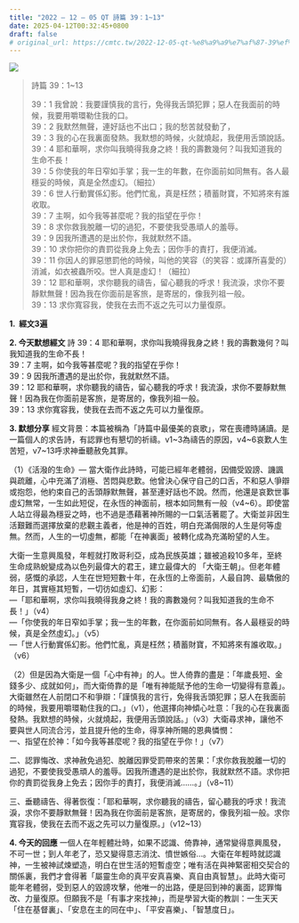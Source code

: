 ```yaml
---
title: "2022 – 12 – 05 QT 詩篇 39：1~13"
date: 2025-04-12T00:32:45+0800
draft: false
# original_url: https://cmtc.tw/2022-12-05-qt-%e8%a9%a9%e7%af%87-39%ef%bc%9a113
---
```


![](/images/qt.jpg)
> 詩篇 39：1\~13
>
> 39：1 我曾說：我要謹慎我的言行，免得我舌頭犯罪；惡人在我面前的時候，我要用嚼環勒住我的口。  
> 39：2 我默然無聲，連好話也不出口；我的愁苦就發動了，  
> 39：3 我的心在我裏面發熱。我默想的時候，火就燒起，我便用舌頭說話。  
> 39：4 耶和華啊，求你叫我曉得我身之終！我的壽數幾何？叫我知道我的生命不長！  
> 39：5 你使我的年日窄如手掌；我一生的年數，在你面前如同無有。各人最穩妥的時候，真是全然虛幻。（細拉）  
> 39：6 世人行動實係幻影。他們忙亂，真是枉然；積蓄財寶，不知將來有誰收取。  
> 39：7 主啊，如今我等甚麼呢？我的指望在乎你！  
> 39：8 求你救我脫離一切的過犯，不要使我受愚頑人的羞辱。  
> 39：9 因我所遭遇的是出於你，我就默然不語。  
> 39：10 求你把你的責罰從我身上免去；因你手的責打，我便消滅。  
> 39：11 你因人的罪惡懲罰他的時候，叫他的笑容（的笑容：或譯所喜愛的）消滅，如衣被蟲所咬。世人真是虛幻！（細拉）  
> 39：12 耶和華啊，求你聽我的禱告，留心聽我的呼求！我流淚，求你不要靜默無聲！因為我在你面前是客旅，是寄居的，像我列祖一般。  
> 39：13 求你寬容我，使我在去而不返之先可以力量復原。

**1.  經文3遍**

**2. 今天默想經文**
詩 39：4 耶和華啊，求你叫我曉得我身之終！我的壽數幾何？叫我知道我的生命不長！  
39：7 主啊，如今我等甚麼呢？我的指望在乎你！  
39：9 因我所遭遇的是出於你，我就默然不語。  
39：12 耶和華啊，求你聽我的禱告，留心聽我的呼求！我流淚，求你不要靜默無聲！因為我在你面前是客旅，是寄居的，像我列祖一般。  
39：13 求你寬容我，使我在去而不返之先可以力量復原。

**3. 默想分享**
經文背景：本篇被稱為「詩篇中最優美的哀歌」，常在喪禮時誦讀。是一篇個人的求告詩，有認罪也有懇切的祈禱。v1\~3為禱告的原因，v4\~6哀歎人生苦短，v7\~13呼求神垂聽赦免其罪。

（1）《活潑的生命》— 當大衛作此詩時，可能已經年老體弱，因備受毀謗、譏諷與疏離，心中充滿了消極、苦悶與悲歎。他曾決心保守自己的口舌，不和惡人爭辯或抱怨，他約束自己的舌頭靜默無聲，甚至連好話也不說。然而，他還是哀歎世事虛幻無常，一生如此短促，在永恆的神面前，根本如同無有一般（v4\~6）。即使當人站立得最為穩妥之時，也不過是憑藉著神所賜的一口氣活著罷了。大衛並非因生活艱難而選擇放棄的悲觀主義者，他是神的百姓，明白充滿侷限的人生是何等虛無。然而，人生的一切虛無，都能「在神裏面」被轉化成為充滿盼望的人生。

大衛一生意興風發，年輕就打敗哥利亞，成為民族英雄；雖被追殺10多年，至終生命成熟蛻變成為以色列最偉大的君王，建立最偉大的 「大衛王朝」。但老年體弱，感慨的承認，人生在世短短數十年，在永恆的上帝面前，人最自誇、最驕傲的年日，其實極其短暫，一切彷如虛幻、幻影：  
—「耶和華啊，求你叫我曉得我身之終！我的壽數幾何？叫我知道我的生命不長！」（v4）  
—「你使我的年日窄如手掌；我一生的年數，在你面前如同無有。各人最穩妥的時候，真是全然虛幻。」（v5）  
—「世人行動實係幻影。他們忙亂，真是枉然；積蓄財寶，不知將來有誰收取。」（v6）

（2）但是因為大衛是一個「心中有神」的人。世人倚靠的盡是：「年歲長短、金錢多少、成就如何」，而大衛倚靠的是「唯有神能賦予他的生命一切變得有意義」。大衛雖然在人前閉口不和爭辯：「謹慎我的言行，免得我舌頭犯罪；惡人在我面前的時候，我要用嚼環勒住我的口。」（v1），他選擇向神傾心吐意：「我的心在我裏面發熱。我默想的時候，火就燒起，我便用舌頭說話。」（v3）大衛尋求神，讓他不要與世人同流合污，並且提升他的生命，得享神所賜的恩典憐憫：  
一、指望在於神：「如今我等甚麼呢？我的指望在乎你！」（v7）

二、認罪悔改、求神赦免過犯、脫離因罪受罰帶來的苦果：「求你救我脫離一切的過犯，不要使我受愚頑人的羞辱。因我所遭遇的是出於你，我就默然不語。求你把你的責罰從我身上免去；因你手的責打，我便消滅……。」（v8\~11）

三、垂聽禱告、得著恢復：「耶和華啊，求你聽我的禱告，留心聽我的呼求！我流淚，求你不要靜默無聲！因為我在你面前是客旅，是寄居的，像我列祖一般。求你寬容我，使我在去而不返之先可以力量復原。」（v12\~13）

**4. 今天的回應**
一個人在年輕體壯時，如果不認識、倚靠神，通常變得意興風發，不可一世；到人年老了，恐又變得意志消沈、憤世嫉俗…。大衛在年輕時就認識神，一生被神試煉塑造，明白在世生活的短暫虛空；唯有活在與神緊密相交契合的關係裏，我們才會得著「屬靈生命的真平安真喜樂、真自由真智慧」。此時大衛可能年老體弱，受到惡人的毀謗攻擊，他唯一的出路，便是回到神的裏面，認罪悔改、力量復原。但願我不是「有事才來找神」，而是學習大衛的教訓：一生天天「住在基督裏」、「安息在主的同在中」、「平安喜樂」、「智慧度日」。
